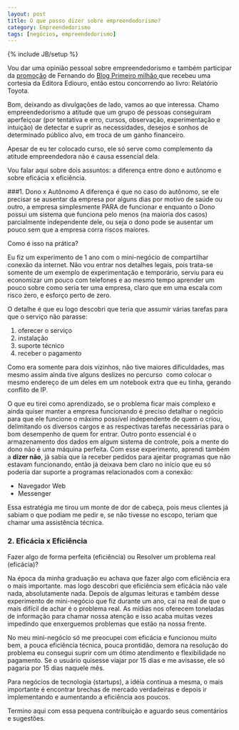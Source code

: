 ```yaml
---
layout: post
title: O que posso dizer sobre empreendedorismo?
category: Empreendedorismo
tags: [negócios, empreendedorismo]
---
```


{% include JB/setup %}


Vou dar uma opinião pessoal sobre empreendedorismo e também participar da <a href="http://www.primeiromilhao.com/promocao-do-livro-relatorio-toyota/">promoção</a> de Fernando do <a href="http://www.primeiromilhao.com/">Blog Primeiro milhão </a>que recebeu uma cortesia da Editora Ediouro, então estou concorrendo ao livro: Relatório Toyota.

Bom, deixando as divulgações de lado, vamos ao que interessa. Chamo empreendedorismo a atitude que um grupo de pessoas conseguiram aperfeiçoar (por tentativa e erro, cursos, observação, experimentação e intuição) de detectar e suprir as necessidades, desejos e sonhos de determinado público alvo, em troca de um ganho financeiro.

Apesar de eu ter colocado curso, ele só serve como complemento da atitude empreendedora não é causa essencial dela.

Vou falar aqui sobre dois assuntos: a diferença entre dono e autônomo e sobre eficácia x eficiência.

###1. Dono x Autônomo
A diferença é que no caso do autônomo, se ele precisar se ausentar da empresa por alguns dias por motivo de saúde ou outro, a empresa simplesmente PARA de funcionar e enquanto o Dono possui um sistema que funciona pelo menos (na maioria dos casos) parcialmente independente dele, ou seja o dono pode se ausentar um pouco sem que a empresa corra riscos maiores.

Como é isso na prática?

Eu fiz um experimento de 1 ano com o mini-negócio de compartilhar conexão da internet. Não vou entrar nos detalhes legais, pois trata-se somente de um exemplo de experimentação e temporário, serviu para eu economizar um pouco com telefones e ao mesmo tempo aprender um pouco sobre como seria ter uma empresa, claro que em uma escala com risco zero, e esforço perto de zero.

O detalhe é que eu logo descobri que teria que assumir várias tarefas para que o serviço não parasse:

1. oferecer o serviço
2. instalação
3. suporte técnico
4. receber o pagamento

Como era somente para dois vizinhos, não tive maiores dificuldades, mas mesmo assim ainda tive alguns deslizes no percurso  como colocar o mesmo endereço de um deles em um notebook extra que eu tinha, gerando conflito de IP.

O que eu tirei como aprendizado, se o problema ficar mais complexo e ainda quiser manter a empresa funcionando é preciso detalhar o negócio para que ele funcione o máximo possível independente de quem o criou, delimitando os diversos cargos e as respectivas tarefas necessárias para o bom desempenho de quem for entrar. Outro ponto essencial é o armazenamento dos dados em algum sistema de controle, pois a mente do dono não é uma máquina perfeita. Com esse experimento, aprendi também a __dizer não__, já sabia que ía receber pedidos para ajeitar programas que não estavam funcionando, então já deixava bem claro no início que eu só poderia dar suporte a programas relacionados com a conexão:

- Navegador Web
- Messenger

Essa estratégia me tirou um monte de dor de cabeça, pois meus clientes já sabiam o que podiam me pedir e, se não tivesse no escopo, teriam que chamar uma assistência técnica.

### 2. Eficácia x Eficiência

Fazer algo de forma perfeita (eficiência) ou Resolver um problema real (eficácia)?

Na época da minha graduação eu achava que fazer algo com eficiência era o mais importante. mas logo descobri que eficiência sem eficácia não vale nada, absolutamente nada. Depois de algumas leituras e também desse experimento de mini-negócio que fiz durante um ano, cai na real de que o mais difícil de achar é o problema real. As mídias nos oferecem toneladas de informação para chamar nossa atenção e isso acaba muitas vezes impedindo que enxerguemos problemas que estão na nossa frente.

No meu mini-negócio só me preocupei com eficácia e funcionou muito bem, a pouca eficiência técnica, pouca prontidão, demora na resolução do problema eu consegui suprir com um ótimo atendimento e flexibilidade no pagamento. Se o usuário quisesse viajar por 15 dias e me avisasse, ele só pagaria por 15 dias naquele mês.

Para negócios de tecnologia (startups), a idéia continua a mesma, o mais importante é encontrar brechas de mercado verdadeiras e depois ir implementando e aumentando a eficiência aos poucos.

Termino aqui com essa pequena contribuição e aguardo seus comentários e sugestões.

